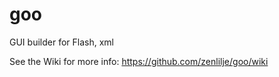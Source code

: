 goo
===

GUI builder for Flash, xml

See the Wiki for more info: 
https://github.com/zenlilje/goo/wiki
